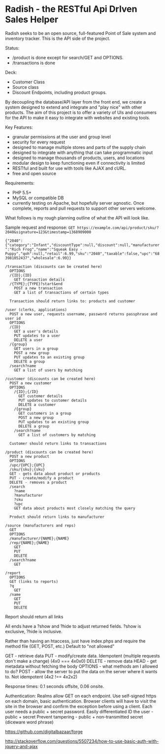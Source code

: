 Radish - the RESTful Api DrIven Sales Helper
========================
Radish seeks to be an open source, full-featured Point of Sale system and inventory tracker. This is the API side of the project.

Status:
* /product is done except for search/GET and OPTIONS.
* /transactions is done

Deck:
* Customer Class
* Source class
* Discount Endpoints, including product groups.

By decoupling the database/API layer from the front end, we create a system designed to extend and integrate and "play nice" with other products. The aim of this project is to offer a variety of UIs and consumers for the API to make it easy to integrate with websites and existing tools.

Key Features:
* granular permissions at the user and group level
* security for every request
* designed to manage multiple stores and parts of the supply chain
* designed to integrate with anything that can take programmatic input
* designed to manage thousands of products, users, and locations
* modular design to keep functioning even if connectivity is limited
* RESTful and built for use with tools like AJAX and cURL.
* free and open source

Requirements:
* PHP 5.5+
* MySQL or compatible DB
* currently testing on Apache, but hopefully server agnostic. Once complete, reports and pull requests to support other servers welcome.

What follows is my rough planning outline of what the API will look like.

Sample request and response:
`GET https://example.com/api/product/sku/?2040&signature=123&timestamp=1368909000`

`{"2040":{"category":"Infant","discountType":null,"discount":null,"manufacturer":"Rich Frog","name":"Squeak Easy - Puppy","qoh":null,"retail":6.99,"sku":"2040","taxable":false,"upc":"683981052437","wholesale":6.99}}`

```
/transaction (discounts can be created here)
  OPTIONS
  /{ID};{ID}
    GET transaction details
  /{TYPE};{TYPE}?start&end
    POST a new transaction
    GET a list of transactions of certain types

  Transaction should return links to: products and customer

/user (clerks, applications)
  POST a new user, requests username, password returns passphrase and user id
  OPTIONS
  /{ID}
    GET a user's details
    PUT updates to a user
    DELETE a user
  /{group}
    GET users in a group
    POST a new group
    PUT updates to an existing group
    DELETE a group
  /search?name
    GET a list of users by matching

/customer (discounts can be created here)
  POST a new customer
  OPTIONS
    /{ID};{/ID}
      GET customer details
      PUT updates to customer details
      DELETE a customer
    /{group}
      GET customers in a group
      POST a new group
      PUT updates to an existing group
      DELETE a group
    /search?name
      GET a list of customers by matching

  Customer should return links to transactions

/product (discounts can be created here)
  POST a new product
  OPTIONS
  /upc/{UPC};{UPC}
  /sku/{sku};{sku}
  GET - gets data about product or products
  PUT - create/modify a product
  DELETE - removes a product
  /search
    ?name
    ?manufacturer
    ?sku
    ?upc
    GET data about products most closely matching the query

  Product should return links to manufacturer

/source (manufacturers and reps)
  GET
  OPTIONS
  /manufacturer/{NAME};{NAME}
  /rep/{NAME};{NAME}
    GET
    PUT
    DELETE
  /search?name
    GET

/report
  OPTIONS
  GET (links to reports)
  ?q
    GET
  /name
    GET
    PUT
    DELETE
```
  Report should return all links

All ends have a ?show and ?hide to adjust returned fields. ?show is exclusive, ?hide is inclusive.

Rather than having an htaccess, just have index.phps and require the method file (GET, POST, etc.)
Default to "not allowed"

GET - retrieve data
PUT - modify/create data. Idempotent (multiple requests don't make a change) (4x0 === 4x0x0)
DELETE - remove data
HEAD - get metadata without fetching the body
OPTIONS - what methods am I allowed to do?
POST - allow the server to put the data on the server where it wants to. Not idempotent (4x2 !== 4x2x2)

Response times: 0.1 seconds offsite, 0.06 onsite.

Authentication:
Realms allow GET on each endpoint.
Use self-signed https on each domain, basic authentication.
Browser clients will have to visit the site in the browser and confirm the exception before using a client.
Each user needs a public + secret password. Easily differentiated
ID the user - public + secret
Prevent tampering - public + non-transmitted secret (diceware word phrase)

https://github.com/digitalbazaar/forge

http://stackoverflow.com/questions/5507234/how-to-use-basic-auth-with-jquery-and-ajax
